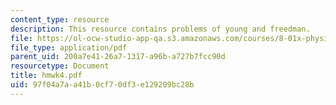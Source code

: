 ```yaml
---
content_type: resource
description: This resource contains problems of young and freedman.
file: https://ol-ocw-studio-app-qa.s3.amazonaws.com/courses/8-01x-physics-i-classical-mechanics-with-an-experimental-focus-fall-2002/97f04a7aa41b0cf70df3e129209bc28b_hmwk4.pdf
file_type: application/pdf
parent_uid: 200a7e41-26a7-1317-a96b-a727b7fcc90d
resourcetype: Document
title: hmwk4.pdf
uid: 97f04a7a-a41b-0cf7-0df3-e129209bc28b
---
```

